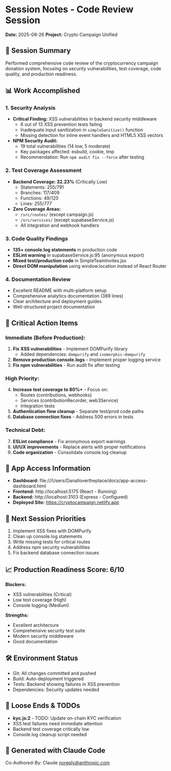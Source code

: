 # Session Notes - Code Review Session

**Date:** 2025-08-26
**Project:** Crypto Campaign Unified

## 🎯 Session Summary

Performed comprehensive code review of the cryptocurrency campaign donation system, focusing on security vulnerabilities, test coverage, code quality, and production readiness.

## 📊 Work Accomplished

### 1. Security Analysis

- **Critical Finding:** XSS vulnerabilities in backend security middleware
  - 6 out of 13 XSS prevention tests failing
  - Inadequate input sanitization in `simpleSanitize()` function
  - Missing detection for inline event handlers and HTML5 XSS vectors
- **NPM Security Audit:**
  - 19 total vulnerabilities (14 low, 5 moderate)
  - Key packages affected: esbuild, cookie, tmp
  - Recommendation: Run `npm audit fix --force` after testing

### 2. Test Coverage Assessment

- **Backend Coverage: 32.23%** (Critically Low)
  - Statements: 255/791
  - Branches: 117/409
  - Functions: 49/120
  - Lines: 255/777
- **Zero Coverage Areas:**
  - `/src/routes/` (except campaign.js)
  - `/src/services/` (except supabaseService.js)
  - All integration and webhook handlers

### 3. Code Quality Findings

- **135+ console.log statements** in production code
- **ESLint warning** in supabaseService.js:95 (anonymous export)
- **Mixed test/production code** in SimpleTeamInvites.jsx
- **Direct DOM manipulation** using window.location instead of React Router

### 4. Documentation Review

- Excellent README with multi-platform setup
- Comprehensive analytics documentation (389 lines)
- Clear architecture and deployment guides
- Well-structured project documentation

## 🚨 Critical Action Items

### Immediate (Before Production):

1. **Fix XSS vulnerabilities** - Implement DOMPurify library
   - Added dependencies: `dompurify` and `isomorphic-dompurify`
2. **Remove production console.logs** - Implement proper logging service
3. **Fix npm vulnerabilities** - Run audit fix after testing

### High Priority:

4. **Increase test coverage to 80%+** - Focus on:
   - Routes (contributions, webhooks)
   - Services (contributionRecorder, web3Service)
   - Integration tests
5. **Authentication flow cleanup** - Separate test/prod code paths
6. **Database connection fixes** - Address 500 errors in tests

### Technical Debt:

7. **ESLint compliance** - Fix anonymous export warnings
8. **UI/UX improvements** - Replace alerts with proper notifications
9. **Code organization** - Consolidate console.log cleanup

## 📱 App Access Information

- **Dashboard:** file:///Users/Danallovertheplace/docs/app-access-dashboard.html
- **Frontend:** http://localhost:5175 (React - Running)
- **Backend:** http://localhost:3103 (Express - Configured)
- **Deployed Site:** https://cryptocampaign.netlify.app

## 🔄 Next Session Priorities

1. Implement XSS fixes with DOMPurify
2. Clean up console.log statements
3. Write missing tests for critical routes
4. Address npm security vulnerabilities
5. Fix backend database connection issues

## 📈 Production Readiness Score: 6/10

**Blockers:**

- XSS vulnerabilities (Critical)
- Low test coverage (High)
- Console logging (Medium)

**Strengths:**

- Excellent architecture
- Comprehensive security test suite
- Modern security middleware
- Good documentation

## 🛠️ Environment Status

- Git: All changes committed and pushed
- Build: Auto-deployment triggered
- Tests: Backend showing failures in XSS prevention
- Dependencies: Security updates needed

## 📝 Loose Ends & TODOs

- **kyc.js:2** - TODO: Update on-chain KYC verification
- XSS test failures need immediate attention
- Backend test coverage critically low
- Console.log cleanup script needed

## 🤖 Generated with Claude Code

Co-Authored-By: Claude <noreply@anthropic.com>
